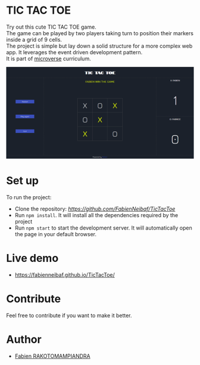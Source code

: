 # TIC TAC TOE

Try out this cute TIC TAC TOE game.  
The game can be played by two players taking turn to position their markers inside a grid of 9 cells.  
The project is simple but lay down a solid structure for a more complex web app. It leverages the event driven development pattern.  
It is part of [microverse](https://www.microverse.org/) curriculum.

![TicTacToe](https://github.com/FabienNeibaf/Portfolio/blob/master/src/images/TicTacToe.png)

# Set up

To run the project:

- Clone the repository: _https://github.com/FabienNeibaf/TicTacToe_
- Run `npm install`. It will install all the dependencies required by the project
- Run `npm start` to start the development server. It will automatically open the page in your default browser.

# Live demo

- https://fabienneibaf.github.io/TicTacToe/

# Contribute

Feel free to contribute if you want to make it better.

# Author

- [Fabien RAKOTOMAMPIANDRA](https://github.com/FabienNeibaf/)
